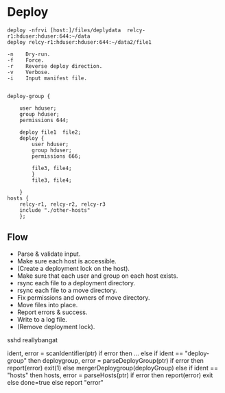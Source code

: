
Deploy
======

    deploy -nfrvi [host:]/files/deplydata  relcy-r1:hduser:hduser:644:~/data
    deploy relcy-r1:hduser:hduser:644:~/data2/file1

    -n    Dry-run.
    -f    Force.
    -r    Reverse deploy direction.
    -v    Verbose.
    -i    Input manifest file.


    deploy-group {

        user hduser;
        group hduser;
        permissions 644;

        deploy file1  file2;
        deploy {
            user hduser;
            group hduser;
            permissions 666;

            file3, file4;
            }
            file3, file4;

        }
    hosts {
        relcy-r1, relcy-r2, relcy-r3
        include "./other-hosts"
        };


Flow
----
* Parse & validate input.
* Make sure each host is accessible.
* (Create a deployment lock on the host).
* Make sure that each user and group on each host exists.
* rsync each file to a deployment directory.
* rsync each file to a move directory.
* Fix permissions and owners of move directory.
* Move files into place.
* Report errors & success.
* Write to a log file.
* (Remove deployment lock).

sshd reallybangat





ident, error = scanIdentifier(ptr)
if error then
    ...
else
if ident == "deploy-group" then
    deploygroup, error = parseDeployGroup(ptr)
    if error then
        report(error)
        exit(1)
    else
        mergerDeploygroup(deployGroup)
else
if ident == "hosts" then
    hosts, error = parseHosts(ptr)
    if error then 
        report(error)
        exit
    else
        done=true
else
    report "error"
    

    